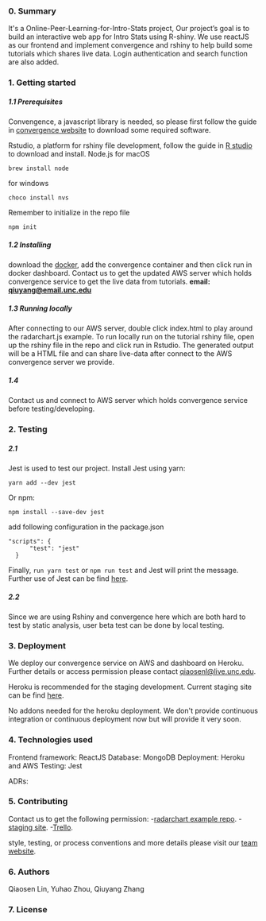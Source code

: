 ### 0. Summary
It's a Online-Peer-Learning-for-Intro-Stats project, Our project’s goal is to build an interactive web app for Intro Stats using R-shiny. We use reactJS as our frontend and implement convergence and rshiny to help build some tutorials which shares live data. Login authentication and search function are also added.

### 1. Getting started
##### 1.1 Prerequisites
Convengence, a javascript library is needed, so please first follow the guide in [convergence website](https://docs.convergence.io/guide/) to download some required software. 

Rstudio, a platform for rshiny file development, follow the guide in [R studio](https://www.rstudio.com/) to download and install.
Node.js
for macOS
```
brew install node
```
for windows
```
choco install nvs
```

Remember to initialize in the repo file
```
npm init
```

##### 1.2 Installing
download the [docker](https://docs.docker.com/), add the convergence container and then click run in docker dashboard. 
Contact us to get the updated AWS server which holds convergence service to get the live data from tutorials. **email: qiuyang@email.unc.edu**

##### 1.3 Running locally
After connecting to our AWS server, double click index.html to play around the radarchart.js example.
To run locally run on the tutorial rshiny file, open up the rshiny file in the repo and click run in Rstudio. The generated output will be a HTML file and can share live-data after connect to the AWS convergence server we provide.

##### 1.4 
Contact us and connect to AWS server which holds convergence service before testing/developing.

### 2. Testing
##### 2.1 
Jest is used to test our project.
Install Jest using yarn:
```
yarn add --dev jest
```
Or npm:
```
npm install --save-dev jest
```

add following configuration in the package.json
```
"scripts": {
      "test": "jest"
  }
```

Finally, ```run yarn test``` or ```npm run test``` and Jest will print the message.
Further use of Jest can be find [here](https://jestjs.io/docs/getting-started).

##### 2.2 
Since we are using Rshiny and convergence here which are both hard to test by static analysis, user beta test can be done by local testing.

### 3. Deployment
We deploy our convergence service on AWS and dashboard on Heroku. Further details or access permission please contact qiaosenl@live.unc.edu.

Heroku is recommended for the staging development. Current staging site can be find [here](https://teami-staging.herokuapp.com/).

No addons needed for the heroku deployment. We don't provide continuous integration or continuous deployment now but will provide it very soon.

### 4. Technologies used
Frontend framework: ReactJS
Database: MongoDB
Deployment: Heroku and AWS
Testing: Jest

ADRs:

### 5. Contributing
Contact us to get the following permission:
-[radarchart example repo](https://github.com/COMP523TEAMI).
-[staging site](https://teami-staging.herokuapp.com/).
-[Trello](https://trello.com/b/y8enL7qW/online-peer-learning-for-intro-stats).

style, testing, or process conventions and more details please visit our [team website](https://comp523teami.github.io/TEAMI/).

### 6. Authors
Qiaosen Lin, Yuhao Zhou, Qiuyang Zhang

### 7. License


